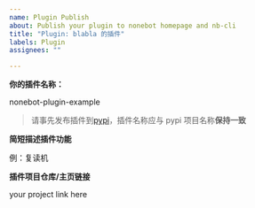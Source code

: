 ```yaml
---
name: Plugin Publish
about: Publish your plugin to nonebot homepage and nb-cli
title: "Plugin: blabla 的插件"
labels: Plugin
assignees: ""

---
```


**你的插件名称：**

nonebot-plugin-example

> 请事先发布插件到[pypi](https://pypi.org/)，插件名称应与 pypi 项目名称**保持一致**

**简短描述插件功能**

例：复读机

**插件项目仓库/主页链接**

your project link here
